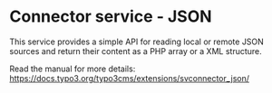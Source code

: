 # Connector service - JSON

This service provides a simple API for reading local or remote JSON sources and return their content
as a PHP array or a XML structure.

Read the manual for more details: https://docs.typo3.org/typo3cms/extensions/svconnector_json/
